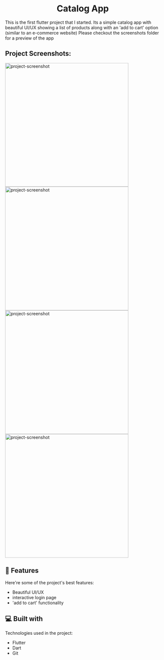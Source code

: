 <h1 align="center" id="title">Catalog App</h1>

<p id="description">This is the first flutter project that I started. Its a simple catalog app with beautiful UI/UX showing a list of products along with an 'add to cart' option (similar to an e-commerce website) Please checkout the screenshots folder for a preview of the app</p>

<h2>Project Screenshots:</h2>

<img src="https://github.com/lordADG/catalog-app/blob/main/screenshots/WhatsApp%20Image%202023-06-09%20at%206.48.50%20PM%20(1).jpeg" alt="project-screenshot" width="400" height="400/">

<img src="https://github.com/lordADG/catalog-app/blob/main/screenshots/WhatsApp%20Image%202023-06-09%20at%206.48.50%20PM.jpeg" alt="project-screenshot" width="400" height="400/">

<img src="https://github.com/lordADG/catalog-app/blob/main/screenshots/WhatsApp%20Image%202023-06-09%20at%206.48.51%20PM%20(1).jpeg" alt="project-screenshot" width="400" height="400/">

<img src="https://github.com/lordADG/catalog-app/blob/main/screenshots/WhatsApp%20Image%202023-06-09%20at%206.48.51%20PM.jpeg" alt="project-screenshot" width="400" height="400/">

  
  
<h2>🧐 Features</h2>

Here're some of the project's best features:

*   Beautiful UI/UX
*   interactive login page
*   'add to cart' functionality

  
  
<h2>💻 Built with</h2>

Technologies used in the project:

*   Flutter
*   Dart
*   Git
